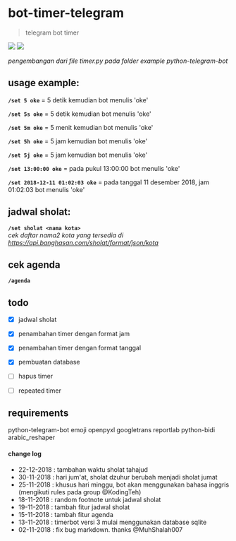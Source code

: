 # bot-timer-telegram
>telegram bot timer

[![](https://img.shields.io/badge/Telegram-Account-blue.svg)](https://t.me/srabatsrobot)
![](https://img.shields.io/badge/Python-3-green.svg)

*pengembangan dari file timer.py pada folder example python-telegram-bot*

## usage example:

**`/set 5 oke`** = 5 detik kemudian bot menulis 'oke'

**`/set 5s oke`** = 5 detik kemudian bot menulis 'oke'

**`/set 5m oke`** = 5 menit kemudian bot menulis 'oke'

**`/set 5h oke`** = 5 jam kemudian bot menulis 'oke'

**`/set 5j oke`** = 5 jam kemudian bot menulis 'oke'



**`/set 13:00:00 oke`** = pada pukul 13:00:00 bot menulis 'oke'

**`/set 2018-12-11 01:02:03 oke`** = pada tanggal 11 desember 2018, jam 01:02:03 bot menulis 'oke'


## jadwal sholat:
**`/set sholat <nama kota>`**<br>
_cek daftar nama2 kota yang tersedia di https://api.banghasan.com/sholat/format/json/kota_

## cek agenda
**`/agenda`**

## todo  
 - [x] jadwal sholat
 - [x] penambahan timer dengan format jam
 - [x] penambahan timer dengan format tanggal
 - [x] pembuatan database
 - [ ] hapus timer
 - [ ] repeated timer


## requirements
python-telegram-bot
emoji
openpyxl
googletrans
reportlab
python-bidi
arabic_reshaper

#### change log
- 22-12-2018 : tambahan waktu sholat tahajud
- 30-11-2018 : hari jum'at, sholat dzuhur berubah menjadi sholat jumat
- 25-11-2018 : khusus hari minggu, bot akan menggunakan bahasa inggris (mengikuti rules pada group @KodingTeh)
- 18-11-2018 : random footnote untuk jadwal sholat
- 19-11-2018 : tambah fitur jadwal sholat
- 15-11-2018 : tambah fitur agenda
- 13-11-2018 : timerbot versi 3 mulai menggunakan database sqlite
- 02-11-2018 : fix bug markdown. thanks @MuhShalah007

